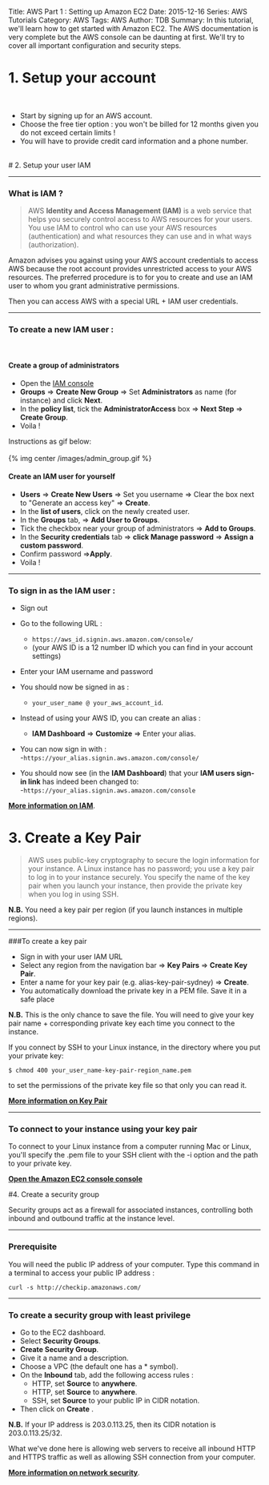 Title: AWS Part 1 : Setting up Amazon EC2
Date: 2015-12-16
Series: AWS Tutorials
Category: AWS
Tags: AWS
Author: TDB
Summary: In this tutorial, we'll learn how to get started with Amazon EC2. The AWS documentation is very complete but the AWS console can be daunting at first. We'll try to cover all important configuration and security steps.


# 1. Setup your account

<br>  

- Start by signing up for an AWS account.
- Choose the free tier option : you won't be billed for 12 months given you do not exceed certain limits !
- You will have to provide credit card information and a phone number.

<br>
# 2. Setup your user IAM

---
### What is IAM ?

> AWS **Identity and Access Management (IAM)** is a web service that helps you securely control access to AWS resources for your users. You use IAM to control who can use your AWS resources (authentication) and what resources they can use and in what ways (authorization).

Amazon advises you against using your AWS account credentials to access AWS because the root account provides unrestricted access to your AWS resources. The preferred procedure is to for you to create and use an IAM user to whom you grant administrative permissions.

Then you can access AWS with a special URL + IAM user credentials.

---
### To create a new IAM user :

<br>


#### Create a group of administrators

- Open the [IAM console](https://console.aws.amazon.com/iam/)
- **Groups** => **Create New Group** => Set **Administrators** as name (for instance) and click **Next**.
- In the **policy list**, tick the **AdministratorAccess** box => **Next Step** => **Create Group**.
- Voila !

Instructions as gif below:
<br><br>
{% img center /images/admin_group.gif %}
<br>


#### Create an IAM user for yourself 

- **Users** => **Create New Users** => Set you username => Clear the box next to "Generate an access key" => **Create**.
- In the **list of users**, click on the newly created user.
- In the **Groups** tab, => **Add User to Groups**.
- Tick the checkbox near your group of administrators => **Add to Groups**.
- In the **Security credentials** tab => **click Manage password** => **Assign a custom password**.
- Confirm password =>**Apply**.
- Voila !

---
### To sign in as the IAM user :

- Sign out
- Go to the following URL :  
	- `https://aws_id.signin.aws.amazon.com/console/`
	- (your AWS ID is a 12 number ID which you can find in your account settings)
- Enter your IAM username and password
- You should now be signed in as :  
	- `your_user_name @ your_aws_account_id`.
- Instead of using your AWS ID, you can create an alias : 
	- **IAM Dashboard** => **Customize** => Enter your alias.
- You can now sign in with :  
		-`https://your_alias.signin.aws.amazon.com/console/`

- You should now see (in the **IAM Dashboard**) that your **IAM users sign-in link** has indeed been changed to:  
		-`https://your_alias.signin.aws.amazon.com/console`


[**More information on IAM**](http://docs.aws.amazon.com/AWSEC2/latest/UserGuide/UsingIAM.html#intro-to-iam).

# 3. Create a Key Pair


> AWS uses public-key cryptography to secure the login information for your instance. A Linux instance has no password; you use a key pair to log in to your instance securely. You specify the name of the key pair when you launch your instance, then provide the private key when you log in using SSH.

**N.B.** You need a key pair per region (if you launch instances in multiple regions).

---
###To create a key pair

- Sign in with your user IAM URL
- Select any region from the navigation bar => **Key Pairs** => **Create Key Pair**.
- Enter a name for your key pair (e.g. alias-key-pair-sydney) => **Create**.
- You automatically download the private key in a PEM file. Save it in a safe place

**N.B.** This is the only chance to save the file. You will need to give your key pair name + corresponding private key each time you connect to the instance.

If you connect by SSH to your Linux instance, in the directory where you put your private key:

`$ chmod 400 your_user_name-key-pair-region_name.pem` 

to set the permissions of the private key file so that only you can read it.

[**More information on Key Pair**](http://docs.aws.amazon.com/AWSEC2/latest/UserGuide/ec2-key-pairs.html)

---
### To connect to your instance using your key pair

To connect to your Linux instance from a computer running Mac or Linux, you'll specify the .pem file to your SSH client with the -i option and the path to your private key.

[**Open the Amazon EC2 console console**](https://console.aws.amazon.com/ec2/)


#4. Create a security group

Security groups act as a firewall for associated instances, controlling both inbound and outbound traffic at the instance level. 

---
### Prerequisite
You will need the public IP address of your computer. 
Type this command in a terminal to access your public IP address :

`curl -s http://checkip.amazonaws.com/`

---
### To create a security group with least privilege

- Go to the EC2 dashboard.
- Select **Security Groups**.
- **Create Security Group**.
- Give it a name and a description.
- Choose a VPC (the default one has a * symbol).
- On the **Inbound** tab, add the following access rules :
	- HTTP, set **Source** to **anywhere**.
	- HTTP, set **Source** to **anywhere**.
	- SSH, set **Source** to your public IP in CIDR notation.
- Then click on **Create** .

**N.B.** If your IP address is 203.0.113.25, then its CIDR notation is 203.0.113.25/32.

What we've done here is allowing web servers to receive all inbound HTTP and HTTPS traffic as well as allowing SSH connection from your computer.  

[**More information on network security**](http://docs.aws.amazon.com/AWSEC2/latest/UserGuide/using-network-security.html).



